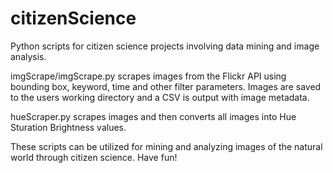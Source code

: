 # citizenScience
Python scripts for citizen science projects involving data mining and image analysis. 

imgScrape/imgScrape.py scrapes images from the Flickr API using bounding box, keyword, time and other filter parameters. Images are saved to the users working directory and a CSV is output with image metadata. 

hueScraper.py scrapes images and then converts all images into Hue Sturation Brightness values. 

These scripts can be utilized for mining and analyzing images of the natural world through citizen science. Have fun! 